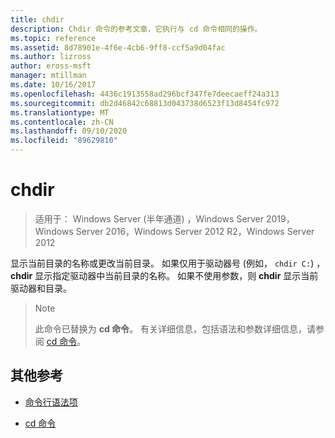 ```yaml
---
title: chdir
description: Chdir 命令的参考文章，它执行与 cd 命令相同的操作。
ms.topic: reference
ms.assetid: 8d78901e-4f6e-4cb6-9ff8-ccf5a9d04fac
ms.author: lizross
author: eross-msft
manager: mtillman
ms.date: 10/16/2017
ms.openlocfilehash: 4436c1913558ad296bcf347fe7deecaeff24a313
ms.sourcegitcommit: db2d46842c68813d043738d6523f13d8454fc972
ms.translationtype: MT
ms.contentlocale: zh-CN
ms.lasthandoff: 09/10/2020
ms.locfileid: "89629810"
---
```

# <a name="chdir"></a>chdir

> 适用于： Windows Server (半年通道) ，Windows Server 2019，Windows Server 2016，Windows Server 2012 R2，Windows Server 2012

显示当前目录的名称或更改当前目录。 如果仅用于驱动器号 (例如， `chdir C:`) ， **chdir** 显示指定驱动器中当前目录的名称。 如果不使用参数，则 **chdir** 显示当前驱动器和目录。

> > [!NOTE]
> 此命令已替换为 **cd 命令**。 有关详细信息，包括语法和参数详细信息，请参阅 [cd 命令](cd.md)。

## <a name="additional-references"></a>其他参考

- [命令行语法项](command-line-syntax-key.md)

- [cd 命令](cd.md)
